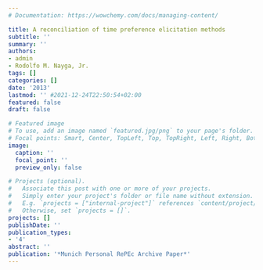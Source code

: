 ```yaml
---
# Documentation: https://wowchemy.com/docs/managing-content/

title: A reconciliation of time preference elicitation methods
subtitle: ''
summary: ''
authors:
- admin
- Rodolfo M. Nayga, Jr.
tags: []
categories: []
date: '2013'
lastmod: '' #2021-12-24T22:50:54+02:00
featured: false
draft: false

# Featured image
# To use, add an image named `featured.jpg/png` to your page's folder.
# Focal points: Smart, Center, TopLeft, Top, TopRight, Left, Right, BottomLeft, Bottom, BottomRight.
image:
  caption: ''
  focal_point: ''
  preview_only: false

# Projects (optional).
#   Associate this post with one or more of your projects.
#   Simply enter your project's folder or file name without extension.
#   E.g. `projects = ["internal-project"]` references `content/project/deep-learning/index.md`.
#   Otherwise, set `projects = []`.
projects: []
publishDate: ''
publication_types: 
- '4'
abstract: ''
publication: '*Munich Personal RePEc Archive Paper*'
---
```

